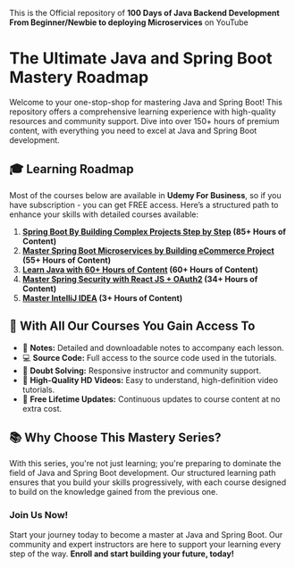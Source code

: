This is the Official repository of **100 Days of Java Backend Development From Beginner/Newbie to deploying Microservices** on YouTube

# The Ultimate Java and Spring Boot Mastery Roadmap

Welcome to your one-stop-shop for mastering Java and Spring Boot! This repository offers a comprehensive learning experience with high-quality resources and community support. Dive into over 150+ hours of premium content, with everything you need to excel at Java and Spring Boot development.

## 🎓 Learning Roadmap

Most of the courses below are available in **Udemy For Business**, so if you have subscription - you can get FREE access.
Here’s a structured path to enhance your skills with detailed courses available:

1. **[Spring Boot By Building Complex Projects Step by Step](https://faisalmemon.com/spring-boot) (85+ Hours of Content)**
2. **[Master Spring Boot Microservices by Building eCommerce Project](https://faisalmemon.com/microservices) (55+ Hours of Content)**
3. **[Learn Java with 60+ Hours of Content](http://faisalmemon.com/java) (60+ Hours of Content)**
4. **[Master Spring Security with React JS + OAuth2](https://faisalmemon.com/spring-security) (34+ Hours of Content)**
5. **[Master IntelliJ IDEA](http://faisalmemon.com/intellij) (3+ Hours of Content)**


## 🌟 With All Our Courses You Gain Access To

- 📝 **Notes:** Detailed and downloadable notes to accompany each lesson.
- 💻 **Source Code:** Full access to the source code used in the tutorials.
- 🤔 **Doubt Solving:** Responsive instructor and community support.
- 🎥 **High-Quality HD Videos:** Easy to understand, high-definition video tutorials.
- 🔄 **Free Lifetime Updates:** Continuous updates to course content at no extra cost.

## 📚 Why Choose This Mastery Series?

With this series, you're not just learning; you're preparing to dominate the field of Java and Spring Boot development. Our structured learning path ensures that you build your skills progressively, with each course designed to build on the knowledge gained from the previous one.

### Join Us Now!

Start your journey today to become a master at Java and Spring Boot. Our community and expert instructors are here to support your learning every step of the way. **Enroll and start building your future, today!**




